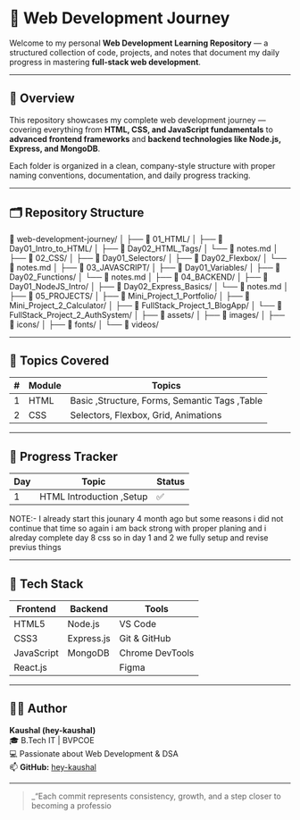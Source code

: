 # 🚀 Web Development Journey

Welcome to my personal **Web Development Learning Repository** — a structured collection of code, projects, and notes that document my daily progress in mastering **full-stack web development**.

---

## 🧩 Overview

This repository showcases my complete web development journey — covering everything from **HTML, CSS, and JavaScript fundamentals** to **advanced frontend frameworks** and **backend technologies like Node.js, Express, and MongoDB**.  

Each folder is organized in a clean, company-style structure with proper naming conventions, documentation, and daily progress tracking.

---

## 🗂️ Repository Structure
📁 web-development-journey/
│
├── 📂 01_HTML/
│ ├── 📁 Day01_Intro_to_HTML/
│ ├── 📁 Day02_HTML_Tags/
│ └── 📄 notes.md
│
├── 📂 02_CSS/
│ ├── 📁 Day01_Selectors/
│ ├── 📁 Day02_Flexbox/
│ └── 📄 notes.md
│
├── 📂 03_JAVASCRIPT/
│ ├── 📁 Day01_Variables/
│ ├── 📁 Day02_Functions/
│ └── 📄 notes.md
│
├── 📂 04_BACKEND/
│ ├── 📁 Day01_NodeJS_Intro/
│ ├── 📁 Day02_Express_Basics/
│ └── 📄 notes.md
│
├── 📂 05_PROJECTS/
│ ├── 📁 Mini_Project_1_Portfolio/
│ ├── 📁 Mini_Project_2_Calculator/
│ ├── 📁 FullStack_Project_1_BlogApp/
│ └── 📁 FullStack_Project_2_AuthSystem/
│
├── 📂 assets/
│ ├── 📁 images/
│ ├── 📁 icons/
│ ├── 📁 fonts/
│ └── 📁 videos/

---

## 🧠 Topics Covered

| # | Module | Topics |
|---|---------|---------|
| 1 | HTML | Basic ,Structure, Forms, Semantic Tags ,Table |
| 2 | CSS | Selectors, Flexbox, Grid, Animations |


---

## 📆 Progress Tracker

| Day | Topic | Status |
|-----|--------|--------|
| 1 | HTML Introduction ,Setup | ✅ |
NOTE:- I already start this jounary 4 month ago but some reasons i did not continue that time so again i am back strong with proper planing and i alreday complete day 8 css so in day 1 and 2 we fully setup and revise previus things


---

## 🧰 Tech Stack

| Frontend | Backend | Tools |
|-----------|----------|--------|
| HTML5 | Node.js | VS Code |
| CSS3 | Express.js | Git & GitHub |
| JavaScript | MongoDB | Chrome DevTools |
| React.js |  | Figma |

---

## 🧑‍💻 Author

**Kaushal (hey-kaushal)**  
🎓 B.Tech IT | BVPCOE  
💻 Passionate about Web Development & DSA  
📫 **GitHub:** [hey-kaushal](https://github.com/hey-kaushal)

---

> _“Each commit represents consistency, growth, and a step closer to becoming a professio